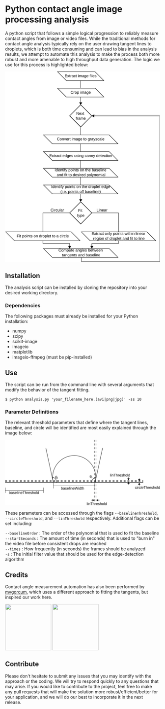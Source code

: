 # Python contact angle image processing analysis

A python script that follows a simple logical progression to reliably measure contact angles from image or video files. While the traditional methods for contact angle analysis typically rely on the user drawing tangent lines to droplets, which is both time consuming and can lead to bias in the analysis results, we attempt to automate this analysis to make the process both more robust and more amenable to high throughput data generation. The logic we use for this process is highlighted below:

![Logic flow](./LogicDiagram.svg)

## Installation

The analysis script can be installed by cloning the repository into your desired working directory. 

### Dependencies

The following packages must already be installed for your Python installation:
* numpy
* scipy
* scikit-image
* imageio
* matplotlib
* imageio-ffmpeg (must be pip-installed)

## Use

The script can be run from the command line with several arguments that modify the behavior of the tangent fitting. 

```
$ python analysis.py 'your_filename_here.(avi|png|jpg)' -ss 10
```

### Parameter Definitions

The relevant threshold parameters that define where the tangent lines, baseline, and circle will be identified are most easily explained through the image below:

![Threshold example image](./ThresholdDrawings.svg)

These parameters can be accessed through the flags `--baselineThreshold`, `--circleThreshold`, and `--linThreshold` respectively. Additional flags can be set including:

`--baselineOrder` : The order of the polynomial that is used to fit the baseline \
`--startSeconds` : The amount of time (in seconds) that is used to "burn in" the video file before consistent drops are reached \
`--times` : How frequently (in seconds) the frames should be analyzed \
`-s` : The initial filter value that should be used for the edge-detection algorithm

## Credits

Contact angle measurement automation has also been performed by [mvgorcum](https://github.com/mvgorcum/Sessile.drop.analysis), which uses a different approach to fitting the tangents, but inspired our work here.

[<img src="https://avatars0.githubusercontent.com/u/40570716?s=400&u=7bde054e05bbba59c19cefd3aa2f4c84e2a9dfc6&v=4" height="150" width="150">](https://github.com/michaelorella)  [<img src="https://avatars2.githubusercontent.com/u/29216577?s=400&v=4" height="150" width="150">](https://github.com/mcleonard11)

## Contribute

Please don't hesitate to submit any issues that you may identify with the approach or the coding. We will try to respond quickly to any questions that may arise. If you would like to contribute to the project, feel free to make any pull requests that will make the solution more robust/efficient/better for your application, and we will do our best to incorporate it in the next release.
